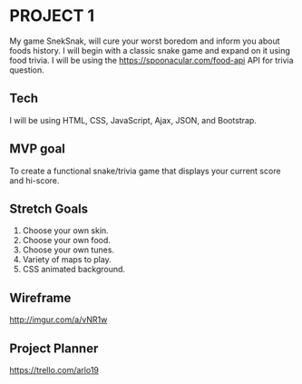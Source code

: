 # PROJECT 1

My game SnekSnak, will cure your worst boredom and inform you about foods history. I will begin with a classic snake game and expand on it using food trivia. I will be using the https://spoonacular.com/food-api API for trivia question.

## Tech

I will be using HTML, CSS, JavaScript, Ajax, JSON, and Bootstrap.

## MVP goal

To create a functional snake/trivia game that displays your current score and hi-score.

## Stretch Goals

1. Choose your own skin.
2. Choose your own food.
3. Choose your own tunes.
4. Variety of maps to play.
5. CSS animated background.

## Wireframe

http://imgur.com/a/vNR1w

## Project Planner

https://trello.com/arlo19
